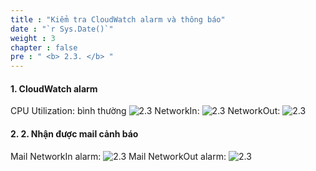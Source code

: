 ```yaml
---
title : "Kiểm tra CloudWatch alarm và thông báo"
date : "`r Sys.Date()`"
weight : 3
chapter : false
pre : " <b> 2.3. </b> "
---
```


#### 1. CloudWatch alarm

CPU Utilization: bình thường
![2.3](/images/2/2.3/Picture1.png)
NetworkIn:
![2.3](/images/2/2.3/Picture2.png)
NetworkOut:
![2.3](/images/2/2.3/Picture3.png)
#### 2. 2.	Nhận được mail cảnh báo

Mail NetworkIn alarm:
![2.3](/images/2/2.3/Picture4.png)
Mail NetworkOut alarm:
![2.3](/images/2/2.3/Picture5.png)
